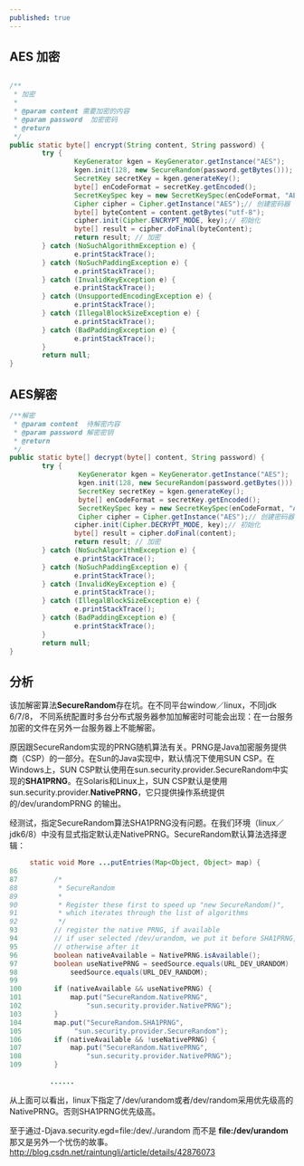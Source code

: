 ```yaml
---
published: true
---
```

## AES 加密

```java

/** 
 * 加密 
 *  
 * @param content 需要加密的内容 
 * @param password  加密密码 
 * @return 
 */  
public static byte[] encrypt(String content, String password) {  
        try {             
                KeyGenerator kgen = KeyGenerator.getInstance("AES");  
                kgen.init(128, new SecureRandom(password.getBytes()));  
                SecretKey secretKey = kgen.generateKey();  
                byte[] enCodeFormat = secretKey.getEncoded();  
                SecretKeySpec key = new SecretKeySpec(enCodeFormat, "AES");  
                Cipher cipher = Cipher.getInstance("AES");// 创建密码器  
                byte[] byteContent = content.getBytes("utf-8");  
                cipher.init(Cipher.ENCRYPT_MODE, key);// 初始化  
                byte[] result = cipher.doFinal(byteContent);  
                return result; // 加密  
        } catch (NoSuchAlgorithmException e) {  
                e.printStackTrace();  
        } catch (NoSuchPaddingException e) {  
                e.printStackTrace();  
        } catch (InvalidKeyException e) {  
                e.printStackTrace();  
        } catch (UnsupportedEncodingException e) {  
                e.printStackTrace();  
        } catch (IllegalBlockSizeException e) {  
                e.printStackTrace();  
        } catch (BadPaddingException e) {  
                e.printStackTrace();  
        }  
        return null;  
} 
```

## AES解密

```java
/**解密 
 * @param content  待解密内容 
 * @param password 解密密钥 
 * @return 
 */  
public static byte[] decrypt(byte[] content, String password) {  
        try {  
                 KeyGenerator kgen = KeyGenerator.getInstance("AES");  
                 kgen.init(128, new SecureRandom(password.getBytes()));  
                 SecretKey secretKey = kgen.generateKey();  
                 byte[] enCodeFormat = secretKey.getEncoded();  
                 SecretKeySpec key = new SecretKeySpec(enCodeFormat, "AES");              
                 Cipher cipher = Cipher.getInstance("AES");// 创建密码器  
                cipher.init(Cipher.DECRYPT_MODE, key);// 初始化  
                byte[] result = cipher.doFinal(content);  
                return result; // 加密  
        } catch (NoSuchAlgorithmException e) {  
                e.printStackTrace();  
        } catch (NoSuchPaddingException e) {  
                e.printStackTrace();  
        } catch (InvalidKeyException e) {  
                e.printStackTrace();  
        } catch (IllegalBlockSizeException e) {  
                e.printStackTrace();  
        } catch (BadPaddingException e) {  
                e.printStackTrace();  
        }  
        return null;  
}  

```

## 分析

该加解密算法**SecureRandom**存在坑。在不同平台window／linux，不同jdk 6/7/8， 不同系统配置时多台分布式服务器参加加解密时可能会出现：在一台服务加密的文件在另外一台服务器上不能解密。

原因跟SecureRandom实现的PRNG随机算法有关。PRNG是Java加密服务提供商（CSP）的一部分。在Sun的Java实现中，默认情况下使用SUN CSP。在Windows上，SUN CSP默认使用在sun.security.provider.SecureRandom中实现的**SHA1PRNG**。在Solaris和Linux上，SUN CSP默认是使用sun.security.provider.**NativePRNG**，它只提供操作系统提供的/dev/urandomPRNG 的输出。

经测试，指定SecureRandom算法SHA1PRNG没有问题。在我们环境（linux／jdk6/8）中没有显式指定默认走NativePRNG。SecureRandom默认算法选择逻辑：

```java
     static void More ...putEntries(Map<Object, Object> map) {
86 
87         /*
88          * SecureRandom
89          *
90          * Register these first to speed up "new SecureRandom()",
91          * which iterates through the list of algorithms
92          */
93         // register the native PRNG, if available
94         // if user selected /dev/urandom, we put it before SHA1PRNG,
95         // otherwise after it
96         boolean nativeAvailable = NativePRNG.isAvailable();
97         boolean useNativePRNG = seedSource.equals(URL_DEV_URANDOM) ||
98             seedSource.equals(URL_DEV_RANDOM);
99 
100        if (nativeAvailable && useNativePRNG) {
101            map.put("SecureRandom.NativePRNG",
102                "sun.security.provider.NativePRNG");
103        }
104        map.put("SecureRandom.SHA1PRNG",
105             "sun.security.provider.SecureRandom");
106        if (nativeAvailable && !useNativePRNG) {
107            map.put("SecureRandom.NativePRNG",
108                "sun.security.provider.NativePRNG");
109        }
  
  		  ......

```
从上面可以看出，linux下指定了/dev/urandom或者/dev/random采用优先级高的NativePRNG。否则SHA1PRNG优先级高。

至于通过-Djava.security.egd=file:/dev/./urandom 而不是 **file:/dev/urandom** 那又是另外一个忧伤的故事。<http://blog.csdn.net/raintungli/article/details/42876073>
